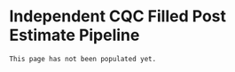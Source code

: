 # Independent CQC Filled Post Estimate Pipeline

```{warning}
This page has not been populated yet.
```
